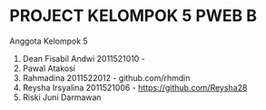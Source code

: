 # PROJECT KELOMPOK 5 PWEB B


Anggota Kelompok 5

1. Dean Fisabil Andwi 2011521010 -
2. Pawal Atakosi
3. Rahmadina 2011522012 - github.com/rhmdin
4. Reysha Irsyalina 2011521006 - https://github.com/Reysha28
5. Riski Juni Darmawan
